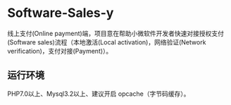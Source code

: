 # Software-Sales-y
线上支付(Online payment)端，项目意在帮助小微软件开发者快速对接授权支付(Software sales)流程（本地激活(Local activation)，网络验证(Network verification)，支付对接(Payment)）。
## 运行环境
PHP7.0以上、Mysql3.2以上、建议开启 opcache（字节码缓存）。

